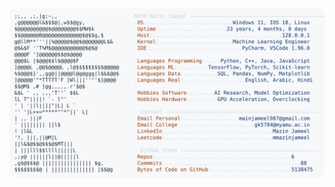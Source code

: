<picture>
  <source srcset="https://raw.githubusercontent.com/mmazinjameel/mmazinjameel/main/dark_mode.svg?v=1741169440" media="(prefers-color-scheme: dark)">
  <img src="https://raw.githubusercontent.com/mmazinjameel/mmazinjameel/main/light_mode.svg?v=1741169440">
</picture>
